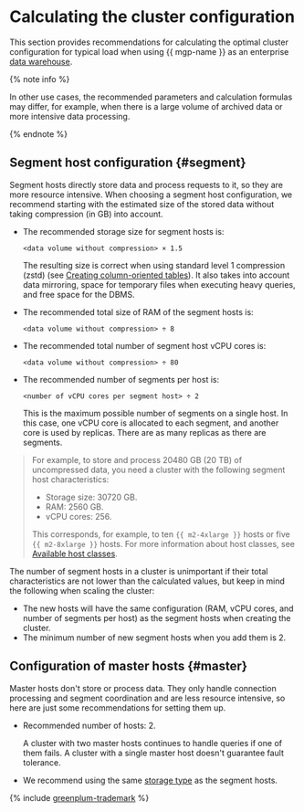 # Calculating the cluster configuration

This section provides recommendations for calculating the optimal cluster configuration for typical load when using {{ mgp-name }} as an enterprise [data warehouse](https://en.wikipedia.org/wiki/Data_warehouse).

{% note info %}

In other use cases, the recommended parameters and calculation formulas may differ, for example, when there is a large volume of archived data or more intensive data processing.

{% endnote %}

## Segment host configuration {#segment}

Segment hosts directly store data and process requests to it, so they are more resource intensive. When choosing a segment host configuration, we recommend starting with the estimated size of the stored data without taking compression (in GB) into account.

* The recommended storage size for segment hosts is:

    ```
    <data volume without compression> × 1.5
    ```

    The resulting size is correct when using standard level 1 compression (zstd) (see [Creating column-oriented tables](../concepts/tables.md#create-columnar-table)). It also takes into account data mirroring, space for temporary files when executing heavy queries, and free space for the DBMS.

* The recommended total size of RAM of the segment hosts is:

    ```
    <data volume without compression> ÷ 8
    ```

* The recommended total number of segment host vCPU cores is:

    ```
    <data volume without compression> ÷ 80
    ```

* The recommended number of segments per host is:

    ```
    <number of vCPU cores per segment host> ÷ 2
    ```

  This is the maximum possible number of segments on a single host. In this case, one vCPU core is allocated to each segment, and another core is used by replicas. There are as many replicas as there are segments.

> For example, to store and process 20480 GB (20 TB) of uncompressed data, you need a cluster with the following segment host characteristics:
>
> * Storage size: 30720 GB.
> * RAM: 2560 GB.
> * vCPU cores: 256.
>
> This corresponds, for example, to ten `{{ m2-4xlarge }}` hosts or five `{{ m2-8xlarge }}` hosts. For more information about host classes, see [Available host classes](../concepts/instance-types.md#available-flavors).

The number of segment hosts in a cluster is unimportant if their total characteristics are not lower than the calculated values, but keep in mind the following when scaling the cluster:

* The new hosts will have the same configuration (RAM, vCPU cores, and number of segments per host) as the segment hosts when creating the cluster.
* The minimum number of new segment hosts when you add them is 2.

## Configuration of master hosts {#master}

Master hosts don't store or process data. They only handle connection processing and segment coordination and are less resource intensive, so here are just some recommendations for setting them up.

* Recommended number of hosts: 2.

  A cluster with two master hosts continues to handle queries if one of them fails. A cluster with a single master host doesn't guarantee fault tolerance.

* We recommend using the same [storage type](../concepts/storage.md) as the segment hosts.

{% include [greenplum-trademark](../../_includes/mdb/mgp/trademark.md) %}